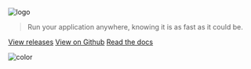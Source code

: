 <!-- _coverpage.md -->
<style>
.cover-main span {
    color: white !important;
    font-weight:700;
    /* font-size: 35px; */
}
.cover-main p {
    color: white;
}
.cover-main p a {
    color: white !important;
}
.cover-main p a:hover {
  opacity: .8;
}
</style>

![logo](images/drogon-white17.jpg)

> Run your application anywhere, knowing it is as fast as it could be. 

[View releases](https://github.com/drogonframework/drogon/releases)
[View on Github](https://github.com/drogonframework/drogon)
[Read the docs](#document)

<!-- background color -->
![color](#1373b3)